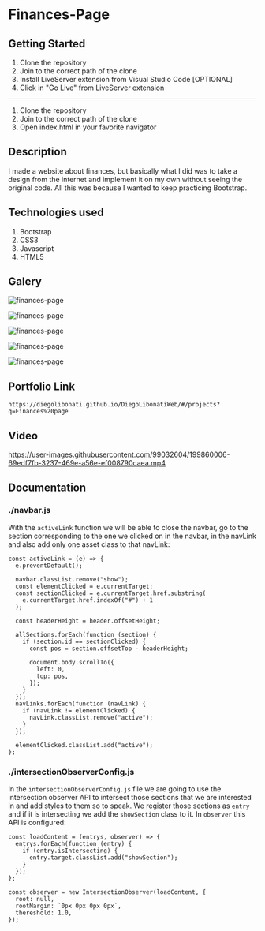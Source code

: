 # Finances-Page

## Getting Started

1. Clone the repository
2. Join to the correct path of the clone
3. Install LiveServer extension from Visual Studio Code [OPTIONAL]
4. Click in "Go Live" from LiveServer extension

---

1. Clone the repository
2. Join to the correct path of the clone
3. Open index.html in your favorite navigator

## Description

I made a website about finances, but basically what I did was to take a design from the internet and implement it on my own without seeing the original code. All this was because I wanted to keep practicing Bootstrap.

## Technologies used

1. Bootstrap
2. CSS3
3. Javascript
4. HTML5

## Galery

![finances-page](https://raw.githubusercontent.com/DiegoLibonati/DiegoLibonatiWeb/main/data/projects/Bootstrap/Imagenes/financespagebt/financespagebt.jpg)

![finances-page](https://raw.githubusercontent.com/DiegoLibonati/DiegoLibonatiWeb/main/data/projects/Bootstrap/Imagenes/financespagebt/financespagebt-1.jpg)

![finances-page](https://raw.githubusercontent.com/DiegoLibonati/DiegoLibonatiWeb/main/data/projects/Bootstrap/Imagenes/financespagebt/financespagebt-2.jpg)

![finances-page](https://raw.githubusercontent.com/DiegoLibonati/DiegoLibonatiWeb/main/data/projects/Bootstrap/Imagenes/financespagebt/financespagebt-3.jpg)

![finances-page](https://raw.githubusercontent.com/DiegoLibonati/DiegoLibonatiWeb/main/data/projects/Bootstrap/Imagenes/financespagebt/financespagebt-4.jpg)

## Portfolio Link

`https://diegolibonati.github.io/DiegoLibonatiWeb/#/projects?q=Finances%20page`

## Video

https://user-images.githubusercontent.com/99032604/199860006-69edf7fb-3237-469e-a56e-ef008790caea.mp4

## Documentation

### ./navbar.js

With the `activeLink` function we will be able to close the navbar, go to the section corresponding to the one we clicked on in the navbar, in the navLink and also add only one asset class to that navLink:

```
const activeLink = (e) => {
  e.preventDefault();

  navbar.classList.remove("show");
  const elementClicked = e.currentTarget;
  const sectionClicked = e.currentTarget.href.substring(
    e.currentTarget.href.indexOf("#") + 1
  );

  const headerHeight = header.offsetHeight;

  allSections.forEach(function (section) {
    if (section.id == sectionClicked) {
      const pos = section.offsetTop - headerHeight;

      document.body.scrollTo({
        left: 0,
        top: pos,
      });
    }
  });
  navLinks.forEach(function (navLink) {
    if (navLink != elementClicked) {
      navLink.classList.remove("active");
    }
  });

  elementClicked.classList.add("active");
};
```

### ./intersectionObserverConfig.js

In the `intersectionObserverConfig.js` file we are going to use the intersection observer API to intersect those sections that we are interested in and add styles to them so to speak. We register those sections as `entry` and if it is intersecting we add the `showSection` class to it. In `observer` this API is configured:

```
const loadContent = (entrys, observer) => {
  entrys.forEach(function (entry) {
    if (entry.isIntersecting) {
      entry.target.classList.add("showSection");
    }
  });
};

const observer = new IntersectionObserver(loadContent, {
  root: null,
  rootMargin: `0px 0px 0px 0px`,
  thereshold: 1.0,
});
```
